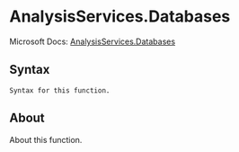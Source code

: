 ---
---

# AnalysisServices.Databases

Microsoft Docs: [AnalysisServices.Databases](https://docs.microsoft.com/en-us/powerquery-m/analysisservices-databases)

## Syntax

```powerquery-m
Syntax for this function.
```

## About

About this function.

